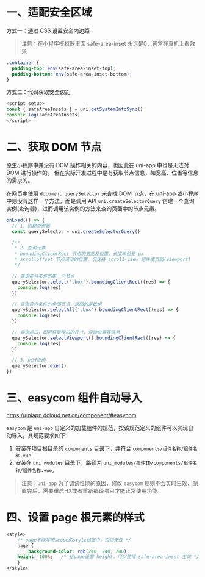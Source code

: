 # 一、适配安全区域

方式一：通过 CSS 设置安全内边距

> 注意：在小程序模拟器里面 safe-area-inset 永远是0，通常在真机上看效果

```css
.container {
  padding-top: env(safe-area-inset-top);
  padding-bottom: env(safe-area-inset-bottom);
}
```

方式二：代码获取安全边距
```ts
<script setup> 
const { safeAreaInsets } = uni.getSystemInfoSync()
console.log(safeAreaInsets)
</script>
```

# 二、获取 DOM 节点

原生小程序中并没有 DOM 操作相关的内容，也因此在 uni-app 中也是无法对 DOM 进行操作的。
但在实际开发过程中是有获取节点信息，如宽高、位置等信息的需求的。

在网页中使用 `document.querySelector` 来査找 DOM 节点，在 uni-app 或小程序中则没有这样一个方法，而是调用 API `uni.createSelectorQuery` 创建一个查询实例(查询器)，进而调用该实例的方法来查询页面中的节点元素。

```ts
onLoad(() => {
  // 1、创建查询器
  const querySelector = uni.createSelectorQuery()

  /**
   * 2、查询元素
   * boundingClientRect 节点的宽高及位置，长度单位是 px
   * scrolloffset 节点滚动的位置，仅支持 scro11-view 组件或页面(viewport)
   */

  // 查询符合条件的第一个节点
  querySelector.select('.box').boundingClientRect((res) => {
    console.log(res)
  })

  // 查询符合条件的全部节点，返回的是数组
  querySelector.selectAll('.box').boundingClientRect((res) => {
    console.log(res)
  })

  // 查询视口，即可获取视口的尺寸、滚动位置等信息
  querySelector.selectViewport().boundingClientRect((res) => {
    console.log(res)
  })

  // 3、执行查询
  querySelector.exec()
})
```

# 三、easycom 组件自动导入

<https://uniapp.dcloud.net.cn/component/#easycom>

`easycom` 是 `uni-app` 自定义的加载组件的规范，按该规范定义的组件可以实现自动导入，其规范要求如下:
1. 安装在项目根目录的 `components` 目录下，并符合 `components/组件名称/组件名称.vue`
2. 安装在 `uni modules` 目录下，路径为 `uni_modules/插件ID/components/组件名称/组件名称.vue`。

> 注意：`uni-app` 为了调试性能的原因，修改 `easycom` 规则不会实时生效，配置完后，需要重启HX或者重新编译项目才能正常使用功能。

# 四、设置 page 根元素的样式

```css
<style>
	/* page不能写带scope的style标签中，否则无效 */
	page {
		background-color: rgb(240, 240, 240);
    height: 100%;   /* 给page设置 height，可以使得 safe-area-inset 生效 */
	}
</style>
```
